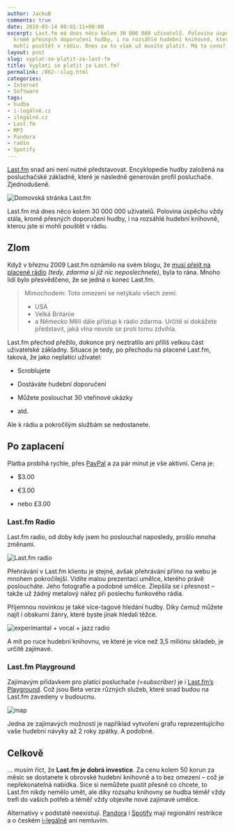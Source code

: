 ```yaml
---
author: JackuB
comments: true
date: 2010-03-14 00:01:11+00:00
excerpt: Last.fm má dnes něco kolem 30 000 000 uživatelů. Polovina úspěchu vždy stála,
  kromě přesných doporučení hudby, i na rozsáhlé hudební knihovně, kterou jste si
  mohli pouštět v rádiu. Dnes za to však už musíte platit. Má to cenu?
layout: post
slug: vyplat-se-platit-za-last-fm
title: Vyplatí se platit za Last.fm?
permalink: /862-:slug.html
categories:
- Internet
- Software
tags:
- hudba
- i-legálně.cz
- ilegálně.cz
- Last.fm
- MP3
- Pandora
- radio
- Spotify
---
```


[Last.fm](http://last.fm/) snad ani není nutné představovat. Encyklopedie hudby založená na posluchačské základně, které je následně generován profil posluchače. Zjednodušeně.

![Domovská stránka Last.fm](http://jedenbod.cz/wp-content/uploads/livewriter/VyplatseplatitzaLast.fm_E3F/home.jpg)

Last.fm má dnes něco kolem 30 000 000 uživatelů. Polovina úspěchu vždy stála, kromě přesných doporučení hudby, i na rozsáhlé hudební knihovně, kterou jste si mohli pouštět v rádiu.


## Zlom


Když v březnu 2009 Last.fm oznámilo na svém blogu, že [musí přejít na placené rádio](http://blog.last.fm/2009/03/30/radio-announcement-revisited) _(tedy, zdarma si již nic neposlechnete)_, byla to rána. Mnoho lidí bylo přesvědčeno, že se jedná o konec Last.fm.


> Mimochodem:
Toto omezení se netýkalo všech zemí.
>   * USA
>   * Velká Británie
>   * a Německo
Měli dále přístup k rádio zdarma. Určitě si dokážete představit, jaká vlna nevole se proti tomu zdvihla.


Last.fm přechod přežilo, dokonce prý neztratilo ani příliš velkou část uživatelské základny. Situace je tedy, po přechodu na placené Last.fm, taková, že jako neplatící uživatel:




  * Scroblujete


  * Dostáváte hudební doporučení


  * Můžete poslouchat 30 vteřinové ukázky


  * atd.


Ale k rádiu a pokročilým službám se nedostanete.


## Po zaplacení


Platba probíhá rychle, přes [PayPal](http://www.paypal.com) a za pár minut je vše aktivní. Cena je:




  * $3.00


  * €3.00


  * nebo £3.00




### Last.fm Radio


Last.fm radio, od doby kdy jsem ho poslouchal naposledy, prošlo mnoha změnami.

![Last.fm radio](http://jedenbod.cz/wp-content/uploads/livewriter/VyplatseplatitzaLast.fm_E3F/radio2.jpg)

Přehrávání v Last.fm klientu je stejné, avšak přehrávání přímo na webu je mnohem pokročilejší. Vidíte malou prezentaci umělce, kterého právě posloucháte. Jeho fotografie a podobné umělce. Zlepšila se i přesnost – takže už žádný metalový nářez při poslechu funkového rádia.

Příjemnou novinkou je také více-tagové hledání hudby. Díky čemuž můžete najít i obskurní žánry, které byste jinak hledali těžce.

![experimantal + vocal + jazz radio](http://jedenbod.cz/wp-content/uploads/livewriter/VyplatseplatitzaLast.fm_E3F/experimantalvocaljazzradio.jpg)

A mít po ruce hudební knihovnu, ve které je více než 3,5 miliónu skladeb, je určitě zajímavé.


### Last.fm Playground


Zajímavým přídavkem pro platící posluchače _(=subscriber)_ je i [Last.fm’s Playground](http://playground.last.fm/). Což jsou Beta verze různých služeb, které snad budou na Last.fm zavedeny v budoucnu.

![map](http://jedenbod.cz/wp-content/uploads/livewriter/VyplatseplatitzaLast.fm_E3F/map.png)

Jedna ze zajímavých možností je například vytvoření grafu reprezentujícího vaše hudební návyky až 2 roky zpátky. A podobné.


## Celkově


… musím říct, že **Last.fm je dobrá investice**. Za cenu kolem 50 korun za měsíc se dostanete k obrovské hudební knihovně a to bez omezení – což je nepřekonatelná nabídka. Sice si nemůžete pustit přesně co chcete, to Last.fm nikdy nemělo umět, ale díky rozsahu knihovny se hudba téměř vždy trefí do vašich potřeb a téměř vždy objevíte nové zajímavé umělce.

Alternativy v podstatě neexistují. [Pandora](http://www.pandora.com) i [Spotify](http://www.spotify.com) mají regionální restrikce a o českém [i-legálně](http://www.i-legalne.cz/) ani nemluvím.
